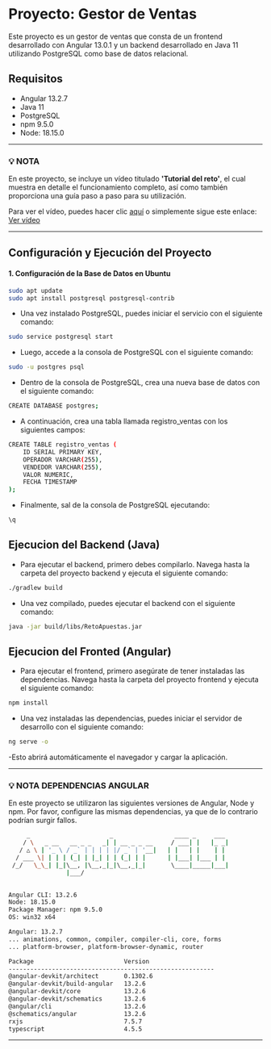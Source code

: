 # Proyecto: Gestor de Ventas
 
 Este proyecto es un gestor de ventas que consta de un frontend desarrollado con Angular 13.0.1 y un backend desarrollado en Java 11 utilizando PostgreSQL como base de datos relacional.

## Requisitos
- Angular 13.2.7
- Java 11
- PostgreSQL
- npm 9.5.0
- Node: 18.15.0
_____________
### 💡 **NOTA**

En este proyecto, se incluye un vídeo titulado **'Tutorial del reto'**, el cual muestra en detalle el funcionamiento completo, así como también proporciona una guía paso a paso para su utilización. 

Para ver el vídeo, puedes hacer clic [aquí](https://drive.google.com/file/d/1NbAHJP7mBVrGHqCgAgLL5FXZF8R0HpTs/view?usp=sharing) o simplemente sigue este enlace:
[Ver vídeo](https://drive.google.com/file/d/1NbAHJP7mBVrGHqCgAgLL5FXZF8R0HpTs/view?usp=sharing)

__________
## Configuración y Ejecución del Proyecto 

#### 1. Configuración de la Base de Datos en Ubuntu

```bash
sudo apt update
sudo apt install postgresql postgresql-contrib
```
- Una vez instalado PostgreSQL, puedes iniciar el servicio con el siguiente comando:
```bash
sudo service postgresql start
```
- Luego, accede a la consola de PostgreSQL con el siguiente comando:
```bash
sudo -u postgres psql
```
- Dentro de la consola de PostgreSQL, crea una nueva base de datos con el siguiente comando:
```bash
CREATE DATABASE postgres;
```
- A continuación, crea una tabla llamada registro_ventas con los siguientes campos:
```bash
CREATE TABLE registro_ventas (
    ID SERIAL PRIMARY KEY,
    OPERADOR VARCHAR(255),
    VENDEDOR VARCHAR(255),
    VALOR NUMERIC,
    FECHA TIMESTAMP
);
```
- Finalmente, sal de la consola de PostgreSQL ejecutando:

```bash
\q
```

## Ejecucion del Backend (Java)

- Para ejecutar el backend, primero debes compilarlo. Navega hasta la carpeta del proyecto backend y ejecuta el siguiente comando:
```bash
./gradlew build
```
- Una vez compilado, puedes ejecutar el backend con el siguiente comando:
```bash
java -jar build/libs/RetoApuestas.jar
```
## Ejecucion del Fronted (Angular)

- Para ejecutar el frontend, primero asegúrate de tener instaladas las dependencias. Navega hasta la carpeta del proyecto frontend y ejecuta el siguiente comando:
```bash
npm install
```
- Una vez instaladas las dependencias, puedes iniciar el servidor de desarrollo con el siguiente comando:
```bash
ng serve -o
```
-Esto abrirá automáticamente el navegador y cargar la aplicación.

____________________________

### 💡 **NOTA DEPENDENCIAS ANGULAR**

En este proyecto se utilizaron las siguientes versiones de Angular, Node y npm. Por favor, configure las mismas dependencias, ya que de lo contrario podrían surgir fallos.
```bash
     _                      _                 ____ _     ___
    / \   _ __   __ _ _   _| | __ _ _ __     / ___| |   |_ _|
   / △ \ | '_ \ / _` | | | | |/ _` | '__|   | |   | |    | |
  / ___ \| | | | (_| | |_| | | (_| | |      | |___| |___ | |
 /_/   \_\_| |_|\__, |\__,_|_|\__,_|_|       \____|_____|___|
                |___/
    

Angular CLI: 13.2.6
Node: 18.15.0 
Package Manager: npm 9.5.0
OS: win32 x64

Angular: 13.2.7
... animations, common, compiler, compiler-cli, core, forms
... platform-browser, platform-browser-dynamic, router

Package                         Version
---------------------------------------------------------
@angular-devkit/architect       0.1302.6
@angular-devkit/build-angular   13.2.6
@angular-devkit/core            13.2.6
@angular-devkit/schematics      13.2.6
@angular/cli                    13.2.6
@schematics/angular             13.2.6
rxjs                            7.5.7
typescript                      4.5.5
```

_________________
